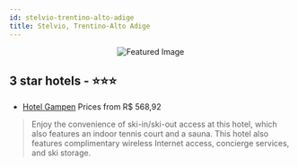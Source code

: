 ```yaml
---
id: stelvio-trentino-alto-adige
title: Stelvio, Trentino-Alto Adige
---
```


<center><img src="https://i.travelapi.com/hotels/16000000/15470000/15463200/15463144/a37b53b1_z.jpg" alt="Featured Image" /></center>


##  3 star hotels - ⭐️⭐️⭐️

-    [Hotel Gampen](https://us.hurb.com/hotels/stelvio/hotel-gampen-JNP-JP275243?cmp=18055) Prices from R$ 568,92
   > Enjoy the convenience of ski-in/ski-out access at this hotel, which also features an indoor tennis court and a sauna. This hotel also features complimentary wireless Internet access, concierge services, and ski storage.
